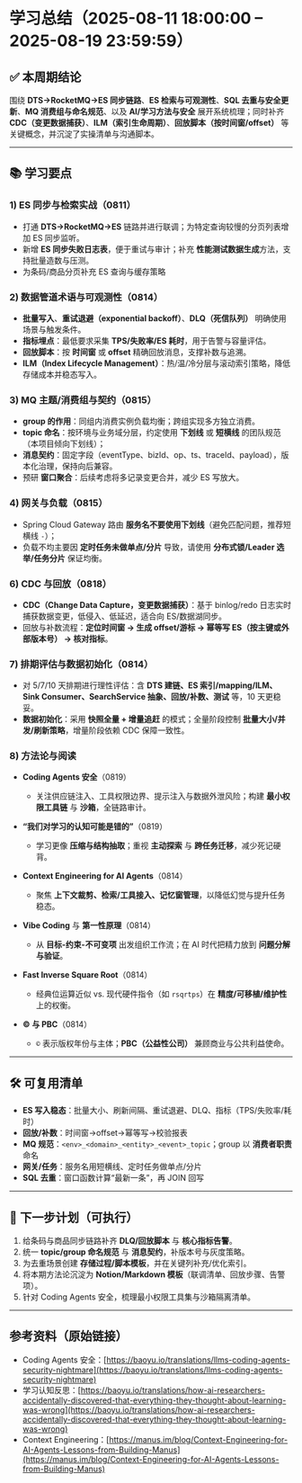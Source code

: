 # 学习总结（2025-08-11 18:00:00 – 2025-08-19 23:59:59）

## ✅ 本周期结论
围绕 **DTS→RocketMQ→ES 同步链路**、**ES 检索与可观测性**、**SQL 去重与安全更新**、**MQ 消费组与命名规范**、以及 **AI/学习方法与安全** 展开系统梳理；同时补齐 **CDC（变更数据捕获）**、**ILM（索引生命周期）**、**回放脚本（按时间窗/offset）** 等关键概念，并沉淀了实操清单与沟通脚本。

---

## 📚 学习要点

### 1) ES 同步与检索实战（0811）
- 打通 **DTS→RocketMQ→ES** 链路并进行联调；为特定查询较慢的分页列表增加 ES 同步监听。  
- 新增 **ES 同步失败日志表**，便于重试与审计；补充 **性能测试数据生成**方法，支持批量造数与压测。  
- 为条码/商品分页补充 ES 查询与缓存策略

### 2) 数据管道术语与可观测性（0814）
- **批量写入**、**重试退避（exponential backoff）**、**DLQ（死信队列）** 明确使用场景与触发条件。  
- **指标埋点**：最低要求采集 **TPS/失败率/ES 耗时**，用于告警与容量评估。  
- **回放脚本**：按 **时间窗** 或 **offset** 精确回放消息，支撑补数与追溯。  
- **ILM（Index Lifecycle Management）**：热/温/冷分层与滚动索引策略，降低存储成本并稳态写入。

### 3) MQ 主题/消费组与契约（0815）
- **group 的作用**：同组内消费实例负载均衡；跨组实现多方独立消费。  
- **topic 命名**：按环境与业务域分层，约定使用 **下划线** 或 **短横线** 的团队规范（本项目倾向下划线）； 
- **消息契约**：固定字段（eventType、bizId、op、ts、traceId、payload），版本化治理，保持向后兼容。  
- 预研 **窗口聚合**：后续考虑将多记录变更合并，减少 ES 写放大。

### 4) 网关与负载（0815）
- Spring Cloud Gateway 路由 **服务名不要使用下划线**（避免匹配问题，推荐短横线 `-`）；  
- 负载不均主要因 **定时任务未做单点/分片** 导致，请使用 **分布式锁/Leader 选举/任务分片** 保证均衡。


### 6) CDC 与回放（0818）

* **CDC（Change Data Capture，变更数据捕获）**：基于 binlog/redo 日志实时捕获数据变更，低侵入、低延迟，适合向 ES/数据湖同步。
* 回放与补数流程：**定位时间窗 → 生成 offset/游标 → 幂等写 ES（按主键或外部版本号） → 核对指标**。

### 7) 排期评估与数据初始化（0814）

* 对 5/7/10 天排期进行理性评估：含 **DTS 建链、ES 索引/mapping/ILM、Sink Consumer、SearchService 抽象、回放/补数、测试** 等，10 天更稳妥。
* **数据初始化**：采用 **快照全量 + 增量追赶** 的模式；全量阶段控制 **批量大小/并发/刷新策略**，增量阶段依赖 CDC 保障一致性。

### 8) 方法论与阅读

* **Coding Agents 安全**（0819）

  * 关注供应链注入、工具权限边界、提示注入与数据外泄风险；构建 **最小权限工具链** 与 **沙箱**，全链路审计。
* **“我们对学习的认知可能是错的”**（0819）

  * 学习更像 **压缩与结构抽取**；重视 **主动探索** 与 **跨任务迁移**，减少死记硬背。
* **Context Engineering for AI Agents**（0814）

  * 聚焦 **上下文裁剪、检索/工具接入、记忆窗管理**，以降低幻觉与提升任务稳态。
* **Vibe Coding** 与 **第一性原理**（0814）

  * 从 **目标-约束-不可变项** 出发组织工作流；在 AI 时代把精力放到 **问题分解与验证**。
* **Fast Inverse Square Root**（0814）

  * 经典位运算近似 vs. 现代硬件指令（如 `rsqrtps`）在 **精度/可移植/维护性** 上的权衡。
* **© 与 PBC**（0814）

  * `©` 表示版权年份与主体；**PBC（公益性公司）** 兼顾商业与公共利益使命。

---

## 🛠️ 可复用清单

* **ES 写入稳态**：批量大小、刷新间隔、重试退避、DLQ、指标（TPS/失败率/耗时）
* **回放/补数**：时间窗→offset→幂等写→校验报表
* **MQ 规范**：`<env>_<domain>_<entity>_<event>_topic`；group 以 **消费者职责** 命名
* **网关/任务**：服务名用短横线、定时任务做单点/分片
* **SQL 去重**：窗口函数计算“最新一条”，再 JOIN 回写

---

## 🎯 下一步计划（可执行）

1. 给条码与商品同步链路补齐 **DLQ/回放脚本** 与 **核心指标告警**。
2. 统一 **topic/group 命名规范** 与 **消息契约**，补版本号与灰度策略。
3. 为去重场景创建 **存储过程/脚本模板**，并在关键列补充/优化索引。
4. 将本期方法论沉淀为 **Notion/Markdown 模板**（联调清单、回放步骤、告警项）。
5. 针对 Coding Agents 安全，梳理最小权限工具集与沙箱隔离清单。

---

## 参考资料（原始链接）

* Coding Agents 安全：[https://baoyu.io/translations/llms-coding-agents-security-nightmare](https://baoyu.io/translations/llms-coding-agents-security-nightmare)
* 学习认知反思：[https://baoyu.io/translations/how-ai-researchers-accidentally-discovered-that-everything-they-thought-about-learning-was-wrong](https://baoyu.io/translations/how-ai-researchers-accidentally-discovered-that-everything-they-thought-about-learning-was-wrong)
* Context Engineering：[https://manus.im/blog/Context-Engineering-for-AI-Agents-Lessons-from-Building-Manus](https://manus.im/blog/Context-Engineering-for-AI-Agents-Lessons-from-Building-Manus)

